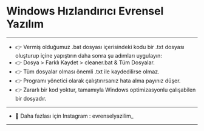 # Windows Hızlandırıcı Evrensel Yazılım
-------------------------------------------------------------------------------------------------------------------------------------------------------------------------

- 👉 Vermiş olduğumuz .bat dosyası içerisindeki kodu bir .txt dosyası oluşturup içine yapıştırın daha sonra şu adımları uygulayın:
- 👉 Dosya > Farklı Kaydet > cleaner.bat & Tüm Dosyalar.
- 👉 Tüm dosyalar olması önemli .txt ile kaydedilirse olmaz.
- 👉 Programı yönetici olarak çalıştırırsanız hata alma payınız düşer.
- 👉 Zararlı bir kod yoktur, tamamıyla Windows optimizasyonlu çalışabilen bir dosyadır.

-------------------------------------------------------------------------------------------------------------------------------------------------------------------------

- 👤 Daha fazlası için Instagram : evrenselyazilim_

-------------------------------------------------------------------------------------------------------------------------------------------------------------------------
